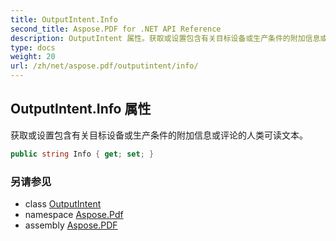 ```yaml
---
title: OutputIntent.Info
second_title: Aspose.PDF for .NET API Reference
description: OutputIntent 属性。获取或设置包含有关目标设备或生产条件的附加信息或评论的人类可读文本
type: docs
weight: 20
url: /zh/net/aspose.pdf/outputintent/info/
---
```

## OutputIntent.Info 属性

获取或设置包含有关目标设备或生产条件的附加信息或评论的人类可读文本。

```csharp
public string Info { get; set; }
```

### 另请参见

* class [OutputIntent](../)
* namespace [Aspose.Pdf](../../../aspose.pdf/)
* assembly [Aspose.PDF](../../../)